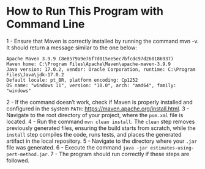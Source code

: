 # How to Run This Program with Command Line

1 - Ensure that Maven is correctly installed by running the command mvn -v. It should return a message similar to the one below:
```
Apache Maven 3.9.9 (8e8579a9e76f7d015ee5ec7bfcdc97d260186937)
Maven home: C:\Program Files\Apache\Maven\apache-maven-3.9.9
Java version: 17.0.2, vendor: Oracle Corporation, runtime: C:\Program Files\Java\jdk-17.0.2
Default locale: pt_BR, platform encoding: Cp1252
OS name: "windows 11", version: "10.0", arch: "amd64", family: "windows"
```
2 - If the command doesn’t work, check if Maven is properly installed and configured in the system `PATH`: https://maven.apache.org/install.html.
3 - Navigate to the root directory of your project, where the `pom.xml` file is located.
4 - Run the command `mvn clean install`. The `clean` step removes previously generated files, ensuring the build starts from scratch, while the `install` step compiles the code, runs tests, and places the generated artifact in the local repository.
5 - Navigate to the directory where your `.jar` file was generated.
6 - Execute the command `java -jar estimates-using-pert-method.jar`.
7 - The program should run correctly if these steps are followed.